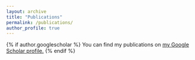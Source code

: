```yaml
---
layout: archive
title: "Publications"
permalink: /publications/
author_profile: true
---
```


{% if author.googlescholar %}
  You can find my publications on <u><a href="https://scholar.google.com/citations?hl=en&user=Uzv1f1oAAAAJ&view_op=list_works&sortby=pubdate">my Google Scholar profile</a>.</u>
{% endif %}

<!-- {% include base_path %}

{% for post in site.publications reversed %}
  {% include archive-single.html %}
{% endfor %} -->
